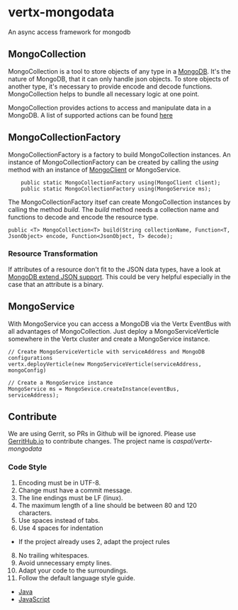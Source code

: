 # vertx-mongodata
An async access framework for mongodb

## MongoCollection
MongoCollection is a tool to store objects of any type in a [MongoDB](https://www.mongodb.com/). It's the nature
of MongoDB, that it can only handle json objects. To store objects of another type, it's necessary to
provide encode and decode functions. MongoCollection helps to bundle all necessary logic at one point.

MongoCollection provides actions to access and manipulate data in a MongoDB. A list of supported actions can
be found [here](https://caspal.github.io/vertx-mongodata/info/pascalkrause/vertx/mongodata/collection/MongoCollection.html)

## MongoCollectionFactory
MongoCollectionFactory is a factory to build MongoCollection instances. An instance of MongoCollectionFactory can be
created by calling the *using* method with an instance of [MongoClient](http://vertx.io/docs/vertx-mongo-client/java/)
or MongoService.

```
    public static MongoCollectionFactory using(MongoClient client);
    public static MongoCollectionFactory using(MongoService ms);
```

The MongoCollectionFactory itsef can create MongoCollection instances by calling the method *build*. The *build*
method needs a collection name and functions to decode and encode the resource type.

```
public <T> MongoCollection<T> build(String collectionName, Function<T, JsonObject> encode, Function<JsonObject, T> decode);
```

### Resource Transformation
If attributes of a resource don't fit to the JSON data types, have a look at [MongoDB extend JSON support](http://vertx.io/docs/vertx-mongo-client/java/#_mongodb_extended_json_support).
This could be very helpful especially in the case that an attribute is a binary.

## MongoService
With MongoService you can access a MongoDB via the Vertx EventBus with all advantages of MongoCollection. Just deploy a
MongoServiceVerticle somewhere in the Vertx cluster and create a MongoService instance.

```
// Create MongoServiceVerticle with serviceAddress and MongoDB configurations
vertx.deployVerticle(new MongoServiceVerticle(serviceAddress, mongoConfig)

// Create a MongoService instance
MongoService ms = MongoSevice.createInstance(eventBus, serviceAddress);
```

## Contribute
We are using Gerrit, so PRs in Github will be ignored. Please use [GerritHub.io](https://review.gerrithub.io)
to contribute changes. The project name is *caspal/vertx-mongodata*

### Code Style
1. Encoding must be in UTF-8.
2. Change must have a commit message.
3. The line endings must be LF (linux).
4. The maximum length of a line should be between 80 and 120 characters.
5. Use spaces instead of tabs.
6. Use 4 spaces for indentation
  * If the project already uses 2, adapt the project rules
8. No trailing whitespaces.
9. Avoid unnecessary empty lines.
10. Adapt your code to the surroundings.
11. Follow the default language style guide.
  * [Java](http://www.oracle.com/technetwork/java/codeconventions-150003.pdf)
  * [JavaScript](http://javascript.crockford.com/code.html)